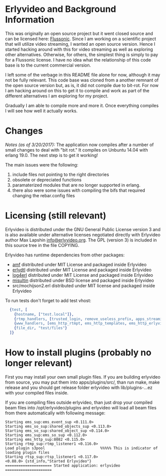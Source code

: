 Erlyvideo and Background Information
=========

This was originally an open source project but it went closed source and can be licensed here: [Flussonic](https://flussonic.com). Since I am working on a scientific project that will utilize video streaming, I wanted an open source version. Hence I started hacking around with this for video streaming as well as exploring other alternatives. Otherwise, for others,  the simplest thing is simply to pay for a Flussonic license. I have no idea what the relationship of this code base is to the current commercial version.  

I left some of the verbage in this README file alone for now, although it may not be fully relevant. This code base was cloned from a another remnant of the open source version but, as is, it did not compile due to bit-rot. For now I am hacking around on this to get it to compile and work as part of the different alternatives I am exploring for my project.

Gradually I am able to compile more and more it. Once everything compiles I will see how well it actually works.

Changes
========
*Notes (as of 3/20/2017):* The application now compiles after a number of small changes to deal with "bit rot." It compiles on Unbuntu 14.04 with erlang 19.0. The next step is to get it working! 

The main issues were the following:
1. include files not pointing to the right directories
2. obsolete or depreciated functions
3. paramaterized modules that are no longer supported in erlang.
4. there also were some issues with compiling the bifs that required changing the rebar.config files

Licensing (still relevant)
=========

Erlyvideo is distributed under the GNU General Public License version 3 and is also available under alternative licenses negotiated directly with Erlyvideo author Max Lapshin <info@erlyvideo.org>. The GPL (version 3) is included in this source tree in the file COPYING.

Erlyvideo has runtime dependencies from other packages:

* [amf](http://github.com/maxlapshin/eamf) distributed under MIT License and packaged inside Erlyvideo
* [erlydtl](http://github.com/erlyvideo/erlydtl) distributed under MIT License and packaged inside Erlyvideo
* [log4erl](http://github.com/erlyvideo/log4erl) distributed under MIT License and packaged inside Erlyvideo
* [misultin](http://github.com/ostinelli/misultin) distributed under BSD license and packaged inside Erlyvideo
* src/mochijson2.erl distributed under MIT license and packaged inside Erlyvideo

To run tests don't forget to add test vhost:

```erlang
  {test, [
    {hostname, ["test.local"]},
    {rtmp_handlers, [trusted_login, remove_useless_prefix, apps_streaming, apps_recording, apps_shared_objects]},
    {www_handlers, [ems_http_rtmpt, ems_http_templates, ems_http_erlyvideo_api, ems_http_mpegts, ems_http_flv, {ems_http_file, "wwwroot"}]},
    {file_dir, "test/files"}
  ]}
```

How to install plugins (probably no longer relevant)
=========

First you may install your own small plugin files. If you are building erlyvideo from source, you may put them into
apps/plugins/src/, than run make, make release and you should get release folder erlyvideo with lib/plugins-...ez with your
compiled files inside.

If you are compiling files outside erlyvideo, than just drop your compiled beam files into /opt/erlyvideo/plugins and erlyvideo will
load all beam files from there automatically with following message:

```
Starting ems_sup:ems_event_sup <0.111.0>
Starting ems_so_sup:shared_objects_sup <0.113.0>
Starting ems_so_sup:shared_object_sup <0.114.0>
Starting ems_sup:ems_so_sup <0.112.0>
Starting ems_http_sup:8082 <0.115.0>
Starting rtmp_sup:rtmp_listener1 <0.116.0>
Load plugin s3pool                         %%%%% This is indicator of loading plugin files
Starting rtsp_sup:rtsp_listener1 <0.117.0>
<0.88.0> {std_info,"Started Erlyvideo"}
===================== Started application: erlyvideo =====================
```

